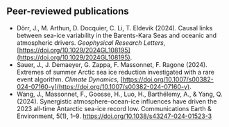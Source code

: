 ## Peer-reviewed publications

- Dörr, J., M. Arthun, D. Docquier, C. Li, T. Eldevik (2024). Causal links between sea-ice variability in the Barents-Kara Seas and oceanic and atmospheric drivers. _Geophysical Research Letters_, [https://doi.org/10.1029/2024GL108195](https://doi.org/10.1029/2024GL108195).
- Sauer, J., J. Demaeyer, G. Zappa, F. Massonnet, F. Ragone (2024). Extremes of summer Arctic sea ice reduction investigated with a rare event algorithm. _Climate Dynamics_, [https://doi.org/10.1007/s00382-024-07160-y](https://doi.org/10.1007/s00382-024-07160-y).
- Wang, J., Massonnet, F., Goosse, H., Luo, H., Barthélemy, A., & Yang, Q. (2024). Synergistic atmosphere-ocean-ice influences have driven the 2023 all-time Antarctic sea-ice record low. Communications Earth & Environment, 5(1), 1–9. https://doi.org/10.1038/s43247-024-01523-3
